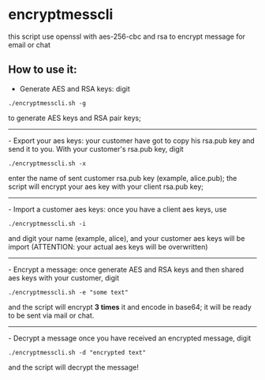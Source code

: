 # encryptmesscli
this script use openssl with aes-256-cbc and rsa to encrypt message for email or chat

## How to use it:
- Generate AES and RSA keys: digit
```
./encryptmesscli.sh -g
```
to generate AES keys and RSA pair keys;
<hr>
- Export your aes keys: your customer have got to copy his rsa.pub key and send it to you. With your customer's rsa.pub key, digit

```
./encryptmesscli.sh -x
```
enter the name of sent customer rsa.pub key (example, alice.pub); the script will encrypt your aes key with your client rsa.pub key;
<hr>
- Import a customer aes keys: once you have a client aes keys, use

```
./encryptmesscli.sh -i
```
and digit your name (example, alice), and your customer aes keys will be import (ATTENTION: your actual aes keys will be overwritten)
<hr>
- Encrypt a message: once generate AES and RSA keys and then shared aes keys with your customer, digit

```
./encryptmesscli.sh -e "some text"
```
and the script will encrypt <strong>3 times</strong> it and encode in base64; it will be ready to be sent via mail or chat.
<hr>
- Decrypt a message once you have received an encrypted message, digit

```
./encryptmesscli.sh -d "encrypted text"
```
and the script will decrypt the message!
